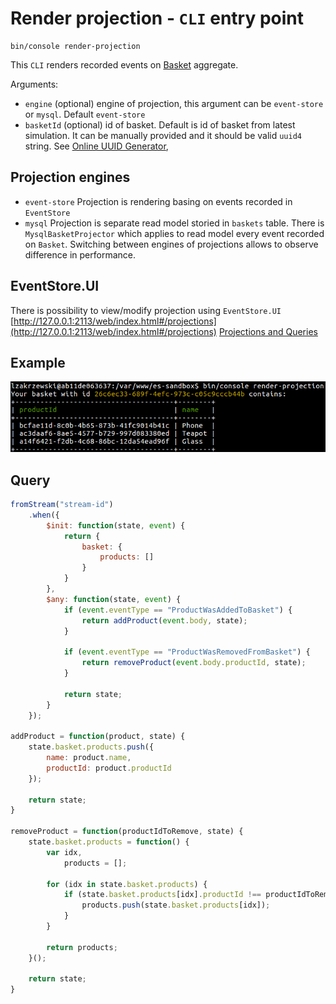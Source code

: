 # Render projection - `CLI` entry point

```
bin/console render-projection
```

This `CLI` renders recorded events on [Basket](domain-model.md#aggregate) aggregate.

Arguments:
- `engine` (optional) engine of projection, this argument can be `event-store` or `mysql`. Default `event-store`
- `basketId` (optional) id of basket. Default is id of basket from latest simulation. It can be manually provided and it should be valid `uuid4` string. See [Online UUID Generator](https://www.uuidgenerator.net/),

## Projection engines
- `event-store` Projection is rendering basing on events recorded in `EventStore`
- `mysql` Projection is separate read model storied in `baskets` table. There is `MysqlBasketProjector` which applies to read model every event recorded on `Basket`. Switching between engines of projections allows to observe difference in performance.


## EventStore.UI
There is possibility to view/modify projection using `EventStore.UI` [http://127.0.0.1:2113/web/index.html#/projections](http://127.0.0.1:2113/web/index.html#/projections)
[Projections and Queries](http://docs.geteventstore.com/introduction/projections/)

## Example
![](render-projection.png)

## Query
```javascript
fromStream("stream-id")
    .when({
        $init: function(state, event) {
            return {
                basket: {
                    products: []
                }
            }
        },
        $any: function(state, event) {
            if (event.eventType == "ProductWasAddedToBasket") {
                return addProduct(event.body, state);
            }

            if (event.eventType == "ProductWasRemovedFromBasket") {
                return removeProduct(event.body.productId, state);
            }

            return state;
        }
    });

addProduct = function(product, state) {
    state.basket.products.push({
        name: product.name,
        productId: product.productId
    });

    return state;
}

removeProduct = function(productIdToRemove, state) {
    state.basket.products = function() {
        var idx,
            products = [];

        for (idx in state.basket.products) {
            if (state.basket.products[idx].productId !== productIdToRemove) {
                products.push(state.basket.products[idx]);
            }
        }

        return products;
    }();

    return state;
}
```